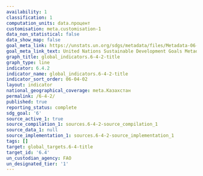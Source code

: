 ```yaml
---
availability: 1
classification: 1
computation_units: data.процент
customisation: meta.customisation-1
data_non_statistical: false
data_show_map: false
goal_meta_link: https://unstats.un.org/sdgs/metadata/files/Metadata-06-04-02.pdf
goal_meta_link_text: United Nations Sustainable Development Goals Metadata (pdf 428kB)
graph_title: global_indicators.6-4-2-title
graph_type: line
indicator: 6.4.2
indicator_name: global_indicators.6-4-2-title
indicator_sort_order: 06-04-02
layout: indicator
national_geographical_coverage: meta.Казахстан
permalink: /6-4-2/
published: true
reporting_status: complete
sdg_goal: '6'
source_active_1: true
source_compilation_1: sources.6-4-2-source_compilation_1
source_data_1: null
source_implementation_1: sources.6-4-2-source_implementation_1
tags: []
target: global_targets.6-4-title
target_id: '6.4'
un_custodian_agency: FAO
un_designated_tier: '1'
---
```

